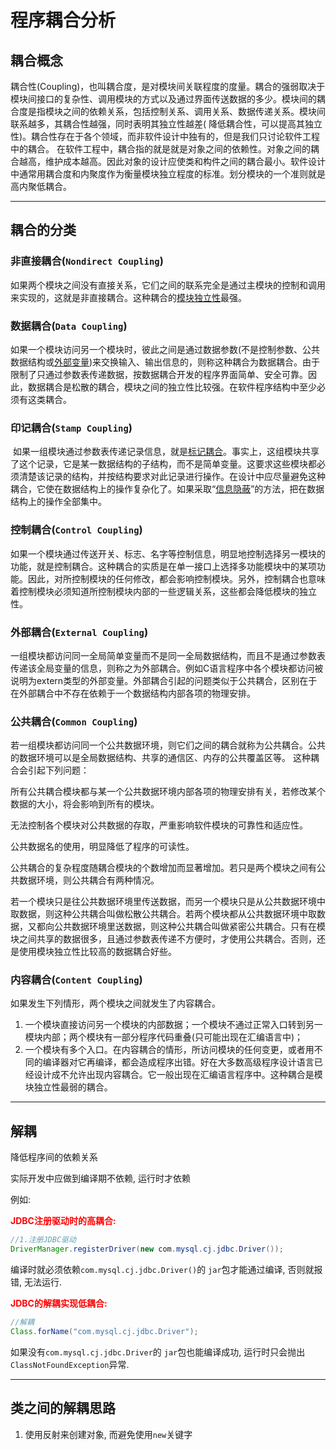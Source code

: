 # 程序耦合分析

## 耦合概念

​	耦合性(Coupling)，也叫耦合度，是对模块间关联程度的度量。耦合的强弱取决于模块间接口的复杂性、调用模块的方式以及通过界面传送数据的多少。模块间的耦合度是指模块之间的依赖关系，包括控制关系、调用关系、数据传递关系。模块间联系越多，其耦合性越强，同时表明其独立性越差( 降低耦合性，可以提高其独立性)。耦合性存在于各个领域，而非软件设计中独有的，但是我们只讨论软件工程中的耦合。 在软件工程中，耦合指的就是就是对象之间的依赖性。对象之间的耦合越高，维护成本越高。因此对象的设计应使类和构件之间的耦合最小。软件设计中通常用耦合度和内聚度作为衡量模块独立程度的标准。划分模块的一个准则就是高内聚低耦合。

***



## 耦合的分类

### 非直接耦合(`Nondirect Coupling`)

​	如果两个模块之间没有直接关系，它们之间的联系完全是通过主模块的控制和调用来实现的，这就是非直接耦合。这种耦合的[模块独立性](https://baike.baidu.com/item/模块独立性)最强。

### 数据耦合(`Data Coupling`)

​	如果一个模块访问另一个模块时，彼此之间是通过数据参数(不是控制参数、公共数据结构或[外部变量](https://baike.baidu.com/item/外部变量))来交换输入、输出信息的，则称这种耦合为数据耦合。由于限制了只通过参数表传递数据，按数据耦合开发的程序界面简单、安全可靠。因此，数据耦合是松散的耦合，模块之间的独立性比较强。在软件程序结构中至少必须有这类耦合。

### 印记耦合(`Stamp Coupling`)

​	如果一组模块通过参数表传递记录信息，就是[标记耦合](https://baike.baidu.com/item/标记耦合)。事实上，这组模块共享了这个记录，它是某一数据结构的子结构，而不是简单变量。这要求这些模块都必须清楚该记录的结构，并按结构要求对此记录进行操作。在设计中应尽量避免这种耦合，它使在数据结构上的操作复杂化了。如果采取“[信息隐蔽](https://baike.baidu.com/item/信息隐蔽)”的方法，把在数据结构上的操作全部集中。

### 控制耦合(`Control Coupling`)

​	如果一个模块通过传送开关、标志、名字等控制信息，明显地控制选择另一模块的功能，就是控制耦合。这种耦合的实质是在单一接口上选择多功能模块中的某项功能。因此，对所控制模块的任何修改，都会影响控制模块。另外，控制耦合也意味着控制模块必须知道所控制模块内部的一些逻辑关系，这些都会降低模块的独立性。

### 外部耦合(`External Coupling`)

​	一组模块都访问同一全局简单变量而不是同一全局数据结构，而且不是通过参数表传递该全局变量的信息，则称之为外部耦合。例如C语言程序中各个模块都访问被说明为extern类型的外部变量。外部耦合引起的问题类似于公共耦合，区别在于在外部耦合中不存在依赖于一个数据结构内部各项的物理安排。

### 公共耦合(`Common Coupling`)

若一组模块都访问同一个公共数据环境，则它们之间的耦合就称为公共耦合。公共的数据环境可以是全局数据结构、共享的通信区、内存的公共覆盖区等。 这种耦合会引起下列问题：

所有公共耦合模块都与某一个公共数据环境内部各项的物理安排有关，若修改某个数据的大小，将会影响到所有的模块。

无法控制各个模块对公共数据的存取，严重影响软件模块的可靠性和适应性。

公共数据名的使用，明显降低了程序的可读性。

公共耦合的复杂程度随耦合模块的个数增加而显著增加。若只是两个模块之间有公共数据环境，则公共耦合有两种情况。

若一个模块只是往公共数据环境里传送数据，而另一个模块只是从公共数据环境中取数据，则这种公共耦合叫做松散公共耦合。若两个模块都从公共数据环境中取数据，又都向公共数据环境里送数据，则这种公共耦合叫做紧密公共耦合。只有在模块之间共享的数据很多，且通过参数表传递不方便时，才使用公共耦合。否则，还是使用模块独立性比较高的数据耦合好些。

### 内容耦合(`Content Coupling`)

如果发生下列情形，两个模块之间就发生了内容耦合。

1. 一个模块直接访问另一个模块的内部数据；一个模块不通过正常入口转到另一模块内部；两个模块有一部分程序代码重叠(只可能出现在汇编语言中)；
2.  一个模块有多个入口。在内容耦合的情形，所访问模块的任何变更，或者用不同的编译器对它再编译，都会造成程序出错。好在大多数高级程序设计语言已经设计成不允许出现内容耦合。它一般出现在汇编语言程序中。这种耦合是模块独立性最弱的耦合。

***



## 解耦

降低程序间的依赖关系

实际开发中应做到编译期不依赖, 运行时才依赖

例如:

<font color=red>**JDBC注册驱动时的高耦合:**</font>

```java
//1.注册JDBC驱动
DriverManager.registerDriver(new com.mysql.cj.jdbc.Driver());
```

编译时就必须依赖`com.mysql.cj.jdbc.Driver()`的 `jar`包才能通过编译, 否则就报错, 无法运行. 

<font color=red>**JDBC的解耦实现低耦合:**</font>

```java
//解耦
Class.forName("com.mysql.cj.jdbc.Driver");
```

如果没有`com.mysql.cj.jdbc.Driver`的 `jar`包也能编译成功, 运行时只会抛出 `ClassNotFoundException`异常.

***



## 类之间的解耦思路

1. 使用反射来创建对象, 而避免使用`new`关键字